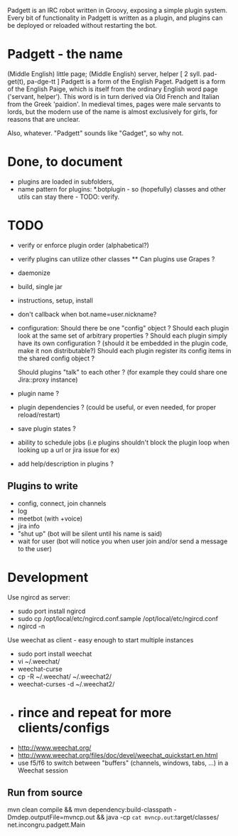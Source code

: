 Padgett is an IRC robot written in Groovy, exposing a simple plugin system.
Every bit of functionality in Padgett is written as a plugin, and plugins can be deployed or reloaded without restarting the bot.

Padgett - the name
==================

(Middle English) little page; (Middle English) server, helper
[ 2 syll. pad-get(t), pa-dge-tt ] Padgett is a form of the English Paget. Padgett is a form of the English Paige,
which is itself from the ordinary English word page ('servant, helper'). This word is in turn derived via Old French and Italian from the Greek 'paidion'.
In medieval times, pages were male servants to lords, but the modern use of the name is almost exclusively for girls, for reasons that are unclear.

Also, whatever. "Padgett" sounds like "Gadget", so why not.

Done, to document
=================
* plugins are loaded in subfolders,
* name pattern for plugins: *.botplugin - so (hopefully) classes and other utils can stay there - TODO: verify.

TODO
====
* verify or enforce plugin order (alphabetical?)
* verify plugins can utilize other classes
  ** Can plugins use Grapes ?
* daemonize
* build, single jar
* instructions, setup, install
* don't callback when bot.name=user.nickname?

* configuration:
  Should there be one "config" object ?
  Should each plugin look at the same set of arbitrary properties ?
  Should each plugin simply have its own configuration ? (should it be embedded in the plugin code, make it non distributable?)
  Should each plugin register its config items in the shared config object ?

  Should plugins "talk" to each other ?
  (for example they could share one Jira::proxy instance)

* plugin name ?
* plugin dependencies ? (could be useful, or even needed, for proper reload/restart)

* save plugin states ?

* ability to schedule jobs (i.e plugins shouldn't block the plugin loop when looking up a url or jira issue for ex)

* add help/description in plugins ?

Plugins to write
----------------

* config, connect, join channels
* log
* meetbot (with +voice)
* jira info
* "shut up" (bot will be silent until his name is said)
* wait for user (bot will notice you when user join and/or send a message to the user)

Development
===========

Use ngircd as server:

 * sudo port install ngircd
 * sudo cp /opt/local/etc/ngircd.conf.sample /opt/local/etc/ngircd.conf
 * ngircd -n

Use weechat as client - easy enough to start multiple instances

 * sudo port install weechat
 * vi ~/.weechat/
 * weechat-curse
 * cp -R ~/.weechat/ ~/.weechat2/
 * weechat-curses -d ~/.weechat2/
 * # rince and repeat for more clients/configs
 * http://www.weechat.org/
 * http://www.weechat.org/files/doc/devel/weechat_quickstart.en.html
 * use f5/f6 to switch between "buffers" (channels, windows, tabs, ...) in a Weechat session


Run from source
---------------
mvn clean compile && mvn dependency:build-classpath -Dmdep.outputFile=mvncp.out && java -cp `cat mvncp.out`:target/classes/ net.incongru.padgett.Main


